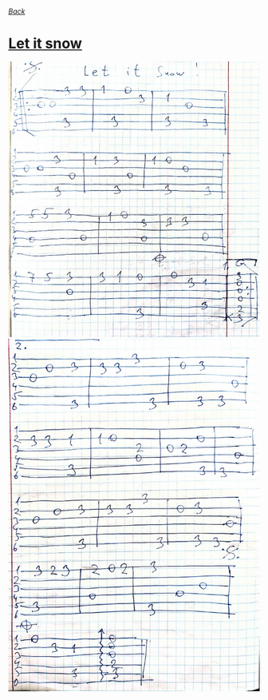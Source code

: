 ###### [Back](Readme.md)
# [Let it snow](let-it-snow-text.md)
![](assets/let_it_snow_0.jpg)
![](assets/let_it_snow_1.jpg)
